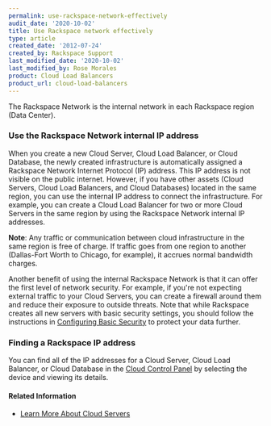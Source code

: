 ```yaml
---
permalink: use-rackspace-network-effectively
audit_date: '2020-10-02'
title: Use Rackspace network effectively
type: article
created_date: '2012-07-24'
created_by: Rackspace Support
last_modified_date: '2020-10-02'
last_modified_by: Rose Morales
product: Cloud Load Balancers
product_url: cloud-load-balancers
---
```


The Rackspace Network is the internal network in each Rackspace region (Data
Center).

### Use the Rackspace Network internal IP address

When you create a new Cloud Server, Cloud Load Balancer, or Cloud Database, the
newly created infrastructure is automatically assigned a Rackspace Network
Internet Protocol (IP) address. This IP address is not visible on the public
internet. However, if you have other assets (Cloud Servers, Cloud Load
Balancers, and Cloud Databases) located in the same region, you can use the
internal IP address to connect the infrastructure. For example, you can
create a Cloud Load Balancer for two or more Cloud Servers in the same region by
using the Rackspace Network internal IP addresses.

**Note**: Any traffic or communication between cloud infrastructure in the same
region is free of charge. If traffic goes from one region to another
(Dallas-Fort Worth to Chicago, for example), it accrues normal bandwidth charges.

Another benefit of using the internal Rackspace Network is that it can offer the
first level of network security. For example, if you're not expecting external
traffic to your Cloud Servers, you can create a firewall around them and reduce
their exposure to outside threats. Note that while Rackspace creates all new servers
with basic security settings, you should follow the instructions
in [Configuring Basic Security](https://docs-ospc.rackspace.com/support/how-to/cloud-servers/configuring-basic-security) to
protect your data further.

### Finding a Rackspace IP address

You can find all of the IP addresses for a Cloud Server, Cloud Load Balancer, or
 Cloud Database in the [Cloud Control Panel](https://login.rackspace.com) by
 selecting the device and viewing its details.

#### Related Information

- [Learn More About Cloud
  Servers](https://docs-ospc.rackspace.com/support/how-to/cloud-servers/learn-more-about-cloud-servers)
